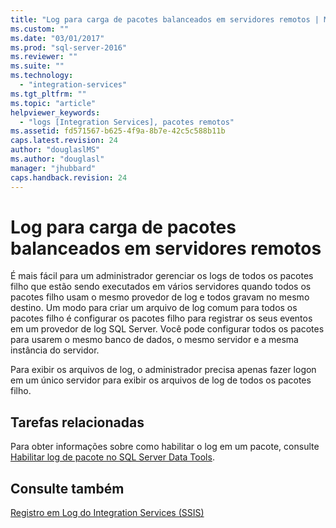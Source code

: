 ```yaml
---
title: "Log para carga de pacotes balanceados em servidores remotos | Microsoft Docs"
ms.custom: ""
ms.date: "03/01/2017"
ms.prod: "sql-server-2016"
ms.reviewer: ""
ms.suite: ""
ms.technology: 
  - "integration-services"
ms.tgt_pltfrm: ""
ms.topic: "article"
helpviewer_keywords: 
  - "logs [Integration Services], pacotes remotos"
ms.assetid: fd571567-b625-4f9a-8b7e-42c5c588b11b
caps.latest.revision: 24
author: "douglaslMS"
ms.author: "douglasl"
manager: "jhubbard"
caps.handback.revision: 24
---
```

# Log para carga de pacotes balanceados em servidores remotos
  É mais fácil para um administrador gerenciar os logs de todos os pacotes filho que estão sendo executados em vários servidores quando todos os pacotes filho usam o mesmo provedor de log e todos gravam no mesmo destino. Um modo para criar um arquivo de log comum para todos os pacotes filho é configurar os pacotes filho para registrar os seus eventos em um provedor de log SQL Server. Você pode configurar todos os pacotes para usarem o mesmo banco de dados, o mesmo servidor e a mesma instância do servidor.  
  
 Para exibir os arquivos de log, o administrador precisa apenas fazer logon em um único servidor para exibir os arquivos de log de todos os pacotes filho.  
  
## Tarefas relacionadas  
 Para obter informações sobre como habilitar o log em um pacote, consulte [Habilitar log de pacote no SQL Server Data Tools](../../integration-services/performance/enable-package-logging-in-sql-server-data-tools.md).  
  
## Consulte também  
 [Registro em Log do Integration Services &#40;SSIS&#41;](../../integration-services/performance/integration-services-ssis-logging.md)  
  
  